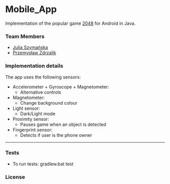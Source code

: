 # Mobile_App
Implementation of the popular game [2048](https://en.wikipedia.org/wiki/2048_(video_game)) for Android in Java. 


### Team Members
* [Julia Szymańska](https://github.com/Julaszym1212)
* [Przemysław Zdrzalik](https://github.com/zdrzalik-przemek)

### Implementation details
The app uses the following sensors:
* Accelerometer + Gyroscope + Magnetometer:
    * Alternative controls
* Magnetometer:
    * Change background colour
* Light sensor:
    * Dark/Light mode
* Proximity sensor:
    * Pauses game when an object is detected
* Fingerprint sensor:
    * Detects if user is the phone owner



* * * 
### Tests

- To run tests: gradlew.bat test

### License